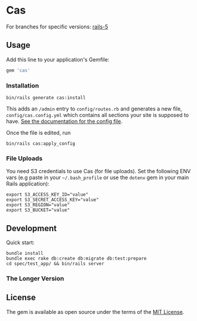 # Cas

For branches for specific versions: [rails-5](https://github.com/cas-cms/cas-core/tree/rails-5)

## Usage

Add this line to your application's Gemfile:

```ruby
gem 'cas'
```

### Installation

```
bin/rails generate cas:install
```

This adds an `/admin` entry to `config/routes.rb` and generates a new file,
`config/cas.config.yml` which contains all sections your site is supposed to
have. [See the documentation for the config file](docs/config.md).

Once the file is edited, run

```
bin/rails cas:apply_config
```

### File Uploads

You need S3 credentials to use Cas (for file uploads). Set the
following ENV vars (e.g paste in your `~/.bash_profile` or use the `dotenv`
gem in your main Rails application):

    export S3_ACCESS_KEY_ID="value"
    export S3_SECRET_ACCESS_KEY="value"
    export S3_REGION="value"
    export S3_BUCKET="value"

## Development

Quick start:

```
bundle install
bundle exec rake db:create db:migrate db:test:prepare
cd spec/test_app/ && bin/rails server
```

### The Longer Version



## License

The gem is available as open source under the terms of the [MIT License](http://opensource.org/licenses/MIT).
